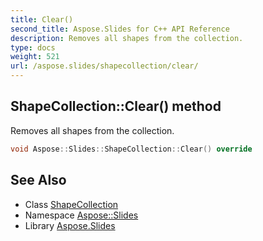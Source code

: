 ```yaml
---
title: Clear()
second_title: Aspose.Slides for C++ API Reference
description: Removes all shapes from the collection.
type: docs
weight: 521
url: /aspose.slides/shapecollection/clear/
---
```

## ShapeCollection::Clear() method


Removes all shapes from the collection.

```cpp
void Aspose::Slides::ShapeCollection::Clear() override
```

## See Also

* Class [ShapeCollection](../)
* Namespace [Aspose::Slides](../../)
* Library [Aspose.Slides](../../../)